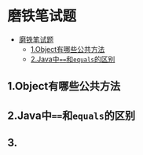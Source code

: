 # 磨铁笔试题

- [磨铁笔试题](#磨铁笔试题)
  - [1.Object有哪些公共方法](#1object有哪些公共方法)
  - [2.Java中`==`和`equals`的区别](#2java中和equals的区别)

## 1.Object有哪些公共方法

## 2.Java中`==`和`equals`的区别

## 3.
